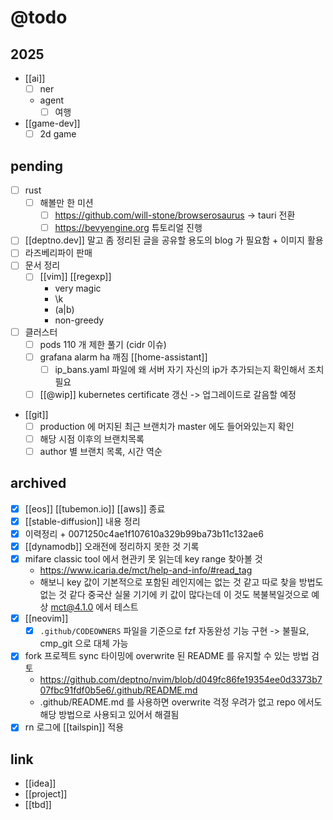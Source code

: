 # @todo
## 2025
- [[ai]]
  - [ ] ner
  - agent
    - [ ] 여행
- [[game-dev]]
  - [ ] 2d game

## pending
- [ ] rust
  - [ ] 해볼만 한 미션
    - [ ] https://github.com/will-stone/browserosaurus -> tauri 전환
    - [ ] https://bevyengine.org 튜토리얼 진행
- [ ] [[deptno.dev]] 말고 좀 정리된 글을 공유할 용도의 blog 가 필요함 + 이미지 활용
- [ ] 라즈베리파이 판매
- [ ] 문서 정리
  - [ ] [[vim]] [[regexp]]
    - very magic
    - \k
    - (a|b)
    - non-greedy
- [ ] 클러스터
  - [ ] pods 110 개 제한 풀기 (cidr 이슈)
  - [ ] grafana alarm ha 깨짐 [[home-assistant]]
    - [ ] ip_bans.yaml 파일에 왜 서버 자기 자신의 ip가 추가되는지 확인해서 조치 필요
  - [ ] [[@wip]] kubernetes certificate 갱신 -> 업그레이드로 갈음할 예정
- [[git]]
  - [ ] production 에 머지된 최근 브랜치가 master 에도 들어와있는지 확인
  - [ ] 해당 시점 이후의 브랜치목록
  - [ ] author 별 브랜치 목록, 시간 역순

## archived
- [X] [[eos]] [[tubemon.io]] [[aws]] 종료
- [X] [[stable-diffusion]] 내용 정리
- [X] 이력정리 + 0071250c4ae1f107610a329b99ba73b11c132ae6
- [X] [[dynamodb]] 오래전에 정리하지 못한 것 기록
- [X] mifare classic tool 에서 현관키 못 읽는데 key range  찾아볼 것
  + https://www.icaria.de/mct/help-and-info/#read_tag
  - 해보니 key  값이 기본적으로 포함된 레인지에는 없는 것 같고 따로 찾을 방법도  없는 것  같다  중국산 실물 기기에 키 값이 많다는데 이 것도 복불복일것으로 예상 mct@4.1.0 에서 테스트
- [X] [[neovim]]
  - [X] `.github/CODEOWNERS` 파일을 기준으로 fzf 자동완성 기능 구현 -> 불필요, cmp_git 으로 대체 가능
- [X] fork 프로젝트 sync 타이밍에 overwrite 된 README 를 유지할 수 있는 방법 검토
  + https://github.com/deptno/nvim/blob/d049fc86fe19354ee0d3373b707fbc91fdf0b5e6/.github/README.md
  - .github/README.md 를 사용하면 overwrite 걱정 우려가 없고 repo 에서도 해당 방법으로 사용되고 있어서 해결됨
- [X] rn 로그에 [[tailspin]] 적용

## link 
- [[idea]]
- [[project]]
- [[tbd]]
